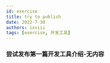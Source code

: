 ```yaml
---
id: exercise
title: try to publish
date: 2022-7-30
authors: ixviii
tags: [exercise, 开发工具]
--- 
```



### 尝试发布第一篇开发工具介绍-无内容